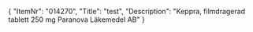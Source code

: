 {
  "ItemNr": "014270",
  "Title": "test",
  "Description": "Keppra, filmdragerad tablett 250 mg Paranova Läkemedel AB"
}